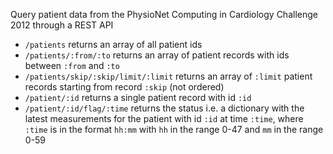 Query patient data from the PhysioNet Computing in Cardiology Challenge 2012
through a REST API

* `/patients` returns an array of all patient ids
* `/patients/:from/:to` returns an array of patient records with ids between
  `:from` and `:to`
* `/patients/skip/:skip/limit/:limit` returns an array of `:limit` patient
  records starting from record `:skip` (not ordered)
* `/patient/:id` returns a single patient record with id `:id`
* `/patient/:id/flag/:time` returns the status i.e. a dictionary with the
  latest measurements for the patient with id `:id` at time `:time`, where
  `:time` is in the format `hh:mm` with `hh` in the range 0-47 and `mm` in the
  range 0-59

